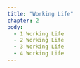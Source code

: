 ```yaml
---
title: "Working Life"
chapter: 2
body:
  - 1 Working Life
  - 2 Working Life
  - 3 Working Life
  - 4 Working Life
---
```

